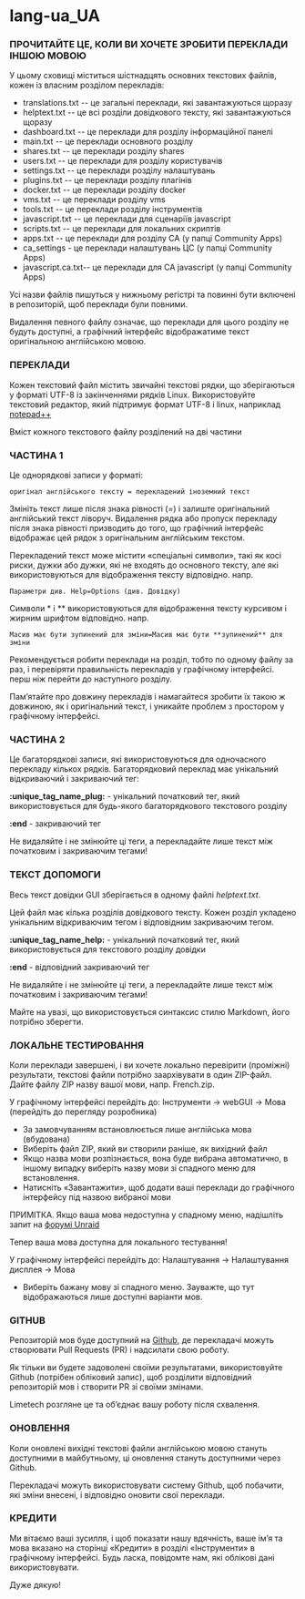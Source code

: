 # lang-ua_UA

### ПРОЧИТАЙТЕ ЦЕ, КОЛИ ВИ ХОЧЕТЕ ЗРОБИТИ ПЕРЕКЛАДИ ІНШОЮ МОВОЮ

У цьому сховищі міститься шістнадцять основних текстових файлів, кожен із власним розділом перекладів:

- translations.txt -- це загальні переклади, які завантажуються щоразу
- helptext.txt -- це всі розділи довідкового тексту, які завантажуються щоразу
- dashboard.txt -- це переклади для розділу інформаційної панелі
- main.txt -- це переклади основного розділу
- shares.txt -- це переклади розділу shares
- users.txt -- це переклади для розділу користувачів
- settings.txt -- це переклади розділу налаштувань
- plugins.txt -- це переклади розділу плагінів
- docker.txt -- це переклади розділу docker
- vms.txt -- це переклади розділу vms
- tools.txt -- це переклади розділу інструментів
- javascript.txt -- це переклади для сценаріїв javascript
- scripts.txt -- це переклади для локальних скриптів
- apps.txt -- це переклади для розділу CA (у папці Community Apps)
- ca_settings - це переклади налаштувань ЦС (у папці Community Apps)
- javascript.ca.txt-- це переклади для CA javascript (у папці Community Apps)

Усі назви файлів пишуться у нижньому регістрі та повинні бути включені в репозиторій, щоб переклади були повними.

Видалення певного файлу означає, що переклади для цього розділу не будуть доступні, а графічний інтерфейс відображатиме текст оригінальною англійською мовою.

### ПЕРЕКЛАДИ

Кожен текстовий файл містить звичайні текстові рядки, що зберігаються у форматі UTF-8 із закінченнями рядків Linux.
Використовуйте текстовий редактор, який підтримує формат UTF-8 і linux, наприклад [notepad++](https://notepad-plus-plus.org/downloads)

Вміст кожного текстового файлу розділений на дві частини

### ЧАСТИНА 1

Це однорядкові записи у форматі:

`оригінал англійського тексту = перекладений іноземний текст`

Змініть текст лише після знака рівності (=) і залиште оригінальний англійський текст ліворуч.
Видалення рядка або пропуск перекладу після знака рівності призводить до того, що графічний інтерфейс відображає цей рядок з оригінальним англійським текстом.

Перекладений текст може містити «спеціальні символи», такі як косі риски, дужки або дужки, які не входять до основного тексту,
але які використовуються для відображення тексту відповідно. напр.

`Параметри див. Help=Options (див. Довідку)`

Символи \* і \*\* використовуються для відображення тексту курсивом і жирним шрифтом відповідно. напр.

`Масив має бути зупинений для зміни=Масив має бути **зупинений** для зміни`

Рекомендується робити переклади на розділ, тобто по одному файлу за раз, і перевіряти правильність перекладів у графічному інтерфейсі.
перш ніж перейти до наступного розділу.

Пам’ятайте про довжину перекладів і намагайтеся зробити їх такою ж довжиною, як і оригінальний текст, і уникайте проблем з простором у графічному інтерфейсі.

### ЧАСТИНА 2

Це багаторядкові записи, які використовуються для одночасного перекладу кількох рядків.
Багаторядковий переклад має унікальний відкриваючий і закриваючий тег:

**:unique_tag_name_plug:** - унікальний початковий тег, який використовується для будь-якого багаторядкового текстового розділу

**:end** - закриваючий тег

Не видаляйте і не змінюйте ці теги, а перекладайте лише текст між початковим і закриваючим тегами!

### ТЕКСТ ДОПОМОГИ

Весь текст довідки GUI зберігається в одному файлі *helptext.txt*.

Цей файл має кілька розділів довідкового тексту. Кожен розділ укладено унікальним відкриваючим тегом і відповідним закриваючим тегом.

**:unique_tag_name_help:** - унікальний початковий тег, який використовується для текстового розділу довідки

**:end** - відповідний закриваючий тег

Не видаляйте і не змінюйте ці теги, а перекладайте лише текст між початковим і закриваючим тегами!

Майте на увазі, що використовується синтаксис стилю Markdown, його потрібно зберегти.

### ЛОКАЛЬНЕ ТЕСТИРОВАННЯ

Коли переклади завершені, і ви хочете локально перевірити (проміжні) результати, текстові файли потрібно заархівувати в один ZIP-файл.
Дайте файлу ZIP назву вашої мови, напр. French.zip.

У графічному інтерфейсі перейдіть до: Інструменти -> webGUI -> Мова (перейдіть до перегляду розробника)

- За замовчуванням встановлюється лише англійська мова (вбудована)
- Виберіть файл ZIP, який ви створили раніше, як вихідний файл
- Якщо назва мови розпізнається, вона буде вибрана автоматично, в іншому випадку виберіть назву мови зі спадного меню для встановлення.
- Натисніть «Завантажити», щоб додати ваші переклади до графічного інтерфейсу під назвою вибраної мови

ПРИМІТКА. Якщо ваша мова недоступна у спадному меню, надішліть запит на [форумі Unraid](https://forums.unraid.net/forum/75-multi-language-section/)

Тепер ваша мова доступна для локального тестування!

У графічному інтерфейсі перейдіть до: Налаштування -> Налаштування дисплея -> Мова

- Виберіть бажану мову зі спадного меню. Зауважте, що тут відображаються лише доступні варіанти мов.

### GITHUB

Репозиторій мов буде доступний на [Github](https://github.com/unraid), де перекладачі можуть створювати Pull Requests (PR) і надсилати свою роботу.

Як тільки ви будете задоволені своїми результатами, використовуйте Github (потрібен обліковий запис), щоб розділити відповідний репозиторій мов і створити PR зі своїми змінами.

Limetech розгляне це та об’єднає вашу роботу після схвалення.

### ОНОВЛЕННЯ

Коли оновлені вихідні текстові файли англійською мовою стануть доступними в майбутньому, ці оновлення стануть доступними через Github.

Перекладачі можуть використовувати систему Github, щоб побачити, які зміни внесені, і відповідно оновити свої переклади.

### КРЕДИТИ

Ми вітаємо ваші зусилля, і щоб показати нашу вдячність, ваше ім’я та мова вказано на сторінці «Кредити» в розділі «Інструменти» в графічному інтерфейсі.
Будь ласка, повідомте нам, які облікові дані використовувати.

Дуже дякую!
